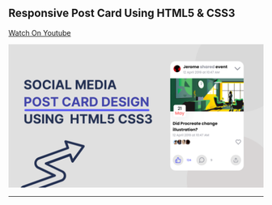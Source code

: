 ## Responsive Post Card Using HTML5 & CSS3

[Watch On Youtube](https://youtu.be/ugz3eaDmRGU)

![thumbnail](thumbnail.png)

------------------------
